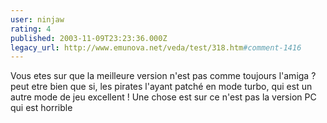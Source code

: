 ```yaml
---
user: ninjaw
rating: 4
published: 2003-11-09T23:23:36.000Z
legacy_url: http://www.emunova.net/veda/test/318.htm#comment-1416
---
```

Vous etes sur que la meilleure version n'est pas comme toujours l'amiga ? peut etre bien que si, les pirates l'ayant patché en mode turbo, qui est un autre mode de jeu excellent ! Une chose est sur ce n'est pas la version PC qui est horrible